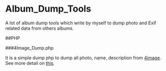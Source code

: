 Album_Dump_Tools
================

A lot of album dump tools which write by myself to dump photo and Exif related data from others albums.

##PHP

###4Image_Dump.php

It is a simple dump php to dump all photo, name, description from [4image](http://www.4homepages.de/). See more detail on [this](php\README.md). <br>



 

 

